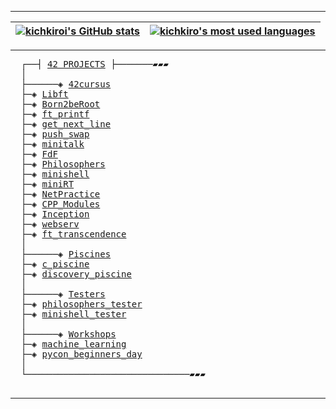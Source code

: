---------------
<div align="center">
  
| [![kichkiroi's GitHub stats](https://github-readme-stats.vercel.app/api?username=kichkiro&theme=github_dark&show_icons=true&rank_icon=github&&border_color=0d1117)](https://github.com/kichkiro?tab=repositories) | [![kichkiro's most used languages](https://github-readme-stats.vercel.app/api/top-langs/?username=kichkiro&layout=compact&theme=github_dark&langs_count=8&border_color=0d1117&hide=makefile)](https://github.com/kichkiro?tab=repositories) |
|:-:|:-:|
</div>

--------------

<pre>
  ┌──┤ <a href="https://github.com/kichkiro/42">42 PROJECTS</a> ├───────▰▰▰
  │
  ├──────◈ <a href="https://github.com/kichkiro/42/tree/main/42cursus">42cursus</a>
  ├─◈ <a href="https://github.com/kichkiro/libft">Libft</a>
  ├─◈ <a href="https://github.com/kichkiro/Born2beRoot">Born2beRoot</a>
  ├─◈ <a href="https://github.com/kichkiro/ft_printf">ft_printf</a>
  ├─◈ <a href="https://github.com/kichkiro/get_next_line">get_next_line</a>
  ├─◈ <a href="https://github.com/kichkiro/push_swap">push_swap</a>
  ├─◈ <a href="https://github.com/kichkiro/minitalk">minitalk</a>
  ├─◈ <a href="https://github.com/kichkiro/FdF">FdF</a>
  ├─◈ <a href="https://github.com/kichkiro/Philosophers">Philosophers</a>
  ├─◈ <a href="https://github.com/kichkiro/minishell">minishell</a>
  ├─◈ <a href="https://github.com/kichkiro/miniRT">miniRT</a>
  ├─◈ <a href="https://github.com/kichkiro/NetPractice">NetPractice</a>
  ├─◈ <a href="https://github.com/kichkiro/CPP_Modules">CPP_Modules</a>
  ├─◈ <a href="https://github.com/kichkiro/Inception">Inception</a>
  ├─◈ <a href="https://github.com/kichkiro/webserv">webserv</a>
  ├─◈ <a href="https://github.com/kichkiro/ft_transcendence">ft_transcendence</a>
  │
  ├──────◈ <a href="https://github.com/kichkiro/42/tree/main/piscines">Piscines</a>
  ├─◈ <a href="https://github.com/kichkiro/42/tree/main/piscines/c_piscine">c_piscine</a>
  ├─◈ <a href="https://github.com/kichkiro/42/tree/main/piscines/discovery_piscine">discovery_piscine</a>
  │
  ├──────◈ <a href="https://github.com/kichkiro/42/tree/main/testers">Testers</a>
  ├─◈ <a href="https://github.com/kichkiro/philosophers_tester">philosophers_tester</a>
  ├─◈ <a href="https://github.com/kichkiro/minishell_tester">minishell_tester</a>
  │
  ├──────◈ <a href="https://github.com/kichkiro/42/tree/main/workshops">Workshops</a>
  ├─◈ <a href="https://github.com/kichkiro/42/tree/main/workshops/machine_learning">machine_learning</a>
  ├─◈ <a href="https://github.com/kichkiro/42/tree/main/workshops/pycon_beginners_day">pycon_beginners_day</a>
  │
  └───────────────────────────────▰▰▰

</pre>

---------------
